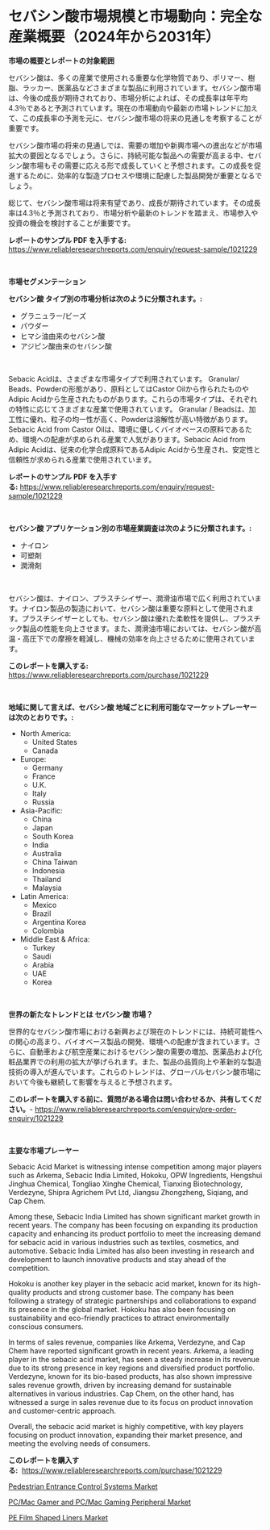 <p><h1>セバシン酸市場規模と市場動向：完全な産業概要（2024年から2031年）</h1></p><p><strong>市場の概要とレポートの対象範囲</strong></p>
<p><p>セバシン酸は、多くの産業で使用される重要な化学物質であり、ポリマー、樹脂、ラッカー、医薬品などさまざまな製品に利用されています。セバシン酸市場は、今後の成長が期待されており、市場分析によれば、その成長率は年平均4.3％であると予測されています。現在の市場動向や最新の市場トレンドに加えて、この成長率の予測を元に、セバシン酸市場の将来の見通しを考察することが重要です。</p><p>セバシン酸市場の将来の見通しでは、需要の増加や新興市場への進出などが市場拡大の要因となるでしょう。さらに、持続可能な製品への需要が高まる中、セバシン酸市場もその需要に応える形で成長していくと予想されます。この成長を促進するために、効率的な製造プロセスや環境に配慮した製品開発が重要となるでしょう。</p><p>総じて、セバシン酸市場は将来有望であり、成長が期待されています。その成長率は4.3％と予測されており、市場分析や最新のトレンドを踏まえ、市場参入や投資の機会を検討することが重要です。</p></p>
<p><strong>レポートのサンプル PDF を入手する:</strong> <a href="https://www.reliableresearchreports.com/enquiry/request-sample/1021229">https://www.reliableresearchreports.com/enquiry/request-sample/1021229</a></p>
<p>&nbsp;</p>
<p><strong>市場セグメンテーション</strong></p>
<p><strong>セバシン酸 タイプ別の市場分析は次のように分類されます。:</strong></p>
<p><ul><li>グラニュラー/ビーズ</li><li>パウダー</li><li>ヒマシ油由来のセバシン酸</li><li>アジピン酸由来のセバシン酸</li></ul></p>
<p>&nbsp;</p>
<p><p>Sebacic Acidは、さまざまな市場タイプで利用されています。 Granular/ Beads、Powderの形態があり、原料としてはCastor Oilから作られたものやAdipic Acidから生産されたものがあります。これらの市場タイプは、それぞれの特性に応じてさまざまな産業で使用されています。 Granular / Beadsは、加工性に優れ、粒子の均一性が高く、Powderは溶解性が高い特徴があります。Sebacic Acid from Castor Oilは、環境に優しくバイオベースの原料であるため、環境への配慮が求められる産業で人気があります。Sebacic Acid from Adipic Acidは、従来の化学合成原料であるAdipic Acidから生産され、安定性と信頼性が求められる産業で使用されています。</p></p>
<p><strong>レポートのサンプル PDF を入手する:</strong>&nbsp;<a href="https://www.reliableresearchreports.com/enquiry/request-sample/1021229">https://www.reliableresearchreports.com/enquiry/request-sample/1021229</a></p>
<p>&nbsp;</p>
<p><strong> セバシン酸 アプリケーション別の市場産業調査は次のように分類されます。:</strong></p>
<p><ul><li>ナイロン</li><li>可塑剤</li><li>潤滑剤</li></ul></p>
<p>&nbsp;</p>
<p><p>セバシン酸は、ナイロン、プラスチシイザー、潤滑油市場で広く利用されています。ナイロン製品の製造において、セバシン酸は重要な原料として使用されます。プラスチシイザーとしても、セバシン酸は優れた柔軟性を提供し、プラスチック製品の性能を向上させます。また、潤滑油市場においては、セバシン酸が高温・高圧下での摩擦を軽減し、機械の効率を向上させるために使用されています。</p></p>
<p><strong>このレポートを購入する:</strong>&nbsp; <a href="https://www.reliableresearchreports.com/purchase/1021229">https://www.reliableresearchreports.com/purchase/1021229</a></p>
<p>&nbsp;</p>
<p><strong>地域に関して言えば、セバシン酸 地域ごとに利用可能なマーケットプレーヤーは次のとおりです。:</strong></p>
<p><ul>
    <li>
        North America:
        <ul>
            <li>United States</li>
            <li>Canada</li>
        </ul>
    </li>
    <li>
        Europe:
        <ul>
            <li>Germany</li>
            <li>France</li>
            <li>U.K.</li>
            <li>Italy</li>
            <li>Russia</li>
        </ul>
    </li>
    <li>
        Asia-Pacific:
        <ul>
            <li>China</li>
            <li>Japan</li>
            <li>South Korea</li>
            <li>India</li>
            <li>Australia</li>
            <li>China Taiwan</li>
            <li>Indonesia</li>
            <li>Thailand</li>
            <li>Malaysia</li>
        </ul>
    </li>
    <li>
        Latin America:
        <ul>
            <li>Mexico</li>
            <li>Brazil</li>
            <li>Argentina Korea</li>
            <li>Colombia</li>
        </ul>
    </li>
    <li>
        Middle East & Africa:
        <ul>
            <li>Turkey</li>
            <li>Saudi</li>
            <li>Arabia</li>
            <li>UAE</li>
            <li>Korea</li>
        </ul>
    </li>
    </ul></p>
<p>&nbsp;</p>
<p><strong>世界の新たなトレンドとは セバシン酸 市場？</strong></p>
<p><p>世界的なセバシン酸市場における新興および現在のトレンドには、持続可能性への関心の高まり、バイオベース製品の開発、環境への配慮が含まれています。さらに、自動車および航空産業におけるセバシン酸の需要の増加、医薬品および化粧品業界での利用の拡大が挙げられます。また、製品の品質向上や革新的な製造技術の導入が進んでいます。これらのトレンドは、グローバルセバシン酸市場において今後も継続して影響を与えると予想されます。</p></p>
<p><strong>このレポートを購入する前に、質問がある場合は問い合わせるか、共有してください。</strong>- <a href="https://www.reliableresearchreports.com/enquiry/pre-order-enquiry/1021229">https://www.reliableresearchreports.com/enquiry/pre-order-enquiry/1021229</a></p>
<p>&nbsp;</p>
<p><strong>主要な市場プレーヤー</strong></p>
<p><p>Sebacic Acid Market is witnessing intense competition among major players such as Arkema, Sebacic India Limited, Hokoku, OPW Ingredients, Hengshui Jinghua Chemical, Tongliao Xinghe Chemical, Tianxing Biotechnology, Verdezyne, Shipra Agrichem Pvt Ltd, Jiangsu Zhongzheng, Siqiang, and Cap Chem. </p><p>Among these, Sebacic India Limited has shown significant market growth in recent years. The company has been focusing on expanding its production capacity and enhancing its product portfolio to meet the increasing demand for sebacic acid in various industries such as textiles, cosmetics, and automotive. Sebacic India Limited has also been investing in research and development to launch innovative products and stay ahead of the competition.</p><p>Hokoku is another key player in the sebacic acid market, known for its high-quality products and strong customer base. The company has been following a strategy of strategic partnerships and collaborations to expand its presence in the global market. Hokoku has also been focusing on sustainability and eco-friendly practices to attract environmentally conscious consumers.</p><p>In terms of sales revenue, companies like Arkema, Verdezyne, and Cap Chem have reported significant growth in recent years. Arkema, a leading player in the sebacic acid market, has seen a steady increase in its revenue due to its strong presence in key regions and diversified product portfolio. Verdezyne, known for its bio-based products, has also shown impressive sales revenue growth, driven by increasing demand for sustainable alternatives in various industries. Cap Chem, on the other hand, has witnessed a surge in sales revenue due to its focus on product innovation and customer-centric approach.</p><p>Overall, the sebacic acid market is highly competitive, with key players focusing on product innovation, expanding their market presence, and meeting the evolving needs of consumers.</p></p>
<p><strong>このレポートを購入する:</strong>&nbsp;&nbsp;<a href="https://www.reliableresearchreports.com/purchase/1021229">https://www.reliableresearchreports.com/purchase/1021229</a></p>
<p><p><a href="https://view.publitas.com/reportprime-1/pedestrian-entrance-control-systems-market-research-report-reveals-the-latest-trends-and-opportunities-of-this-market-for-period-from-2023-2030/">Pedestrian Entrance Control Systems Market</a></p><p><a href="https://view.publitas.com/reportprime-1/global-pc-mac-gamer-and-pc-mac-gaming-peripheral-market-by-types-applications-and-major-players-with-regional-growth-rate-analysis-and-development-situation-from-2023-to-2030/">PC/Mac Gamer and PC/Mac Gaming Peripheral Market</a></p><p><a href="https://view.publitas.com/reportprime-1/global-pe-film-shaped-liners-market-by-types-applications-and-major-players-with-regional-growth-rate-analysis-and-development-situation-from-2023-to-2030/">PE Film Shaped Liners Market</a></p></p>